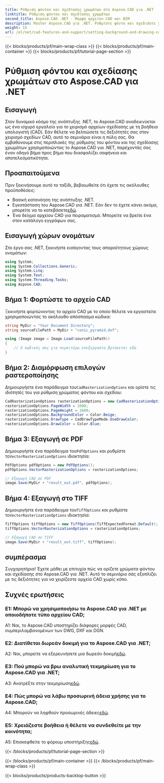 ```yaml
---
title: Ρύθμιση φόντου και σχεδίασης χρωμάτων στο Aspose.CAD για .NET
linktitle: Ρύθμιση φόντου και σχεδίασης χρωμάτων
second_title: Aspose.CAD .NET - Μορφή αρχείου CAD και BIM
description: Master Aspose.CAD για .NET. Ρυθμίστε φόντο και σχεδιάστε χρώματα χωρίς κόπο. Ακολουθήστε τον βήμα προς βήμα οδηγό μας.
weight: 15
url: /el/net/cad-features-and-support/setting-background-and-drawing-colors/
---
```


{{< blocks/products/pf/main-wrap-class >}}
{{< blocks/products/pf/main-container >}}
{{< blocks/products/pf/tutorial-page-section >}}

# Ρύθμιση φόντου και σχεδίασης χρωμάτων στο Aspose.CAD για .NET

## Εισαγωγή

Στον δυναμικό κόσμο της ανάπτυξης .NET, το Aspose.CAD αναδεικνύεται ως ένα ισχυρό εργαλείο για το χειρισμό αρχείων σχεδίασης με τη βοήθεια υπολογιστή (CAD). Εάν θέλετε να βελτιώσετε τις δεξιότητές σας στον χειρισμό σχεδίων CAD, αυτό το σεμινάριο είναι η πύλη σας. Θα εμβαθύνουμε στις περιπλοκές της ρύθμισης του φόντου και της σχεδίασης χρωμάτων χρησιμοποιώντας το Aspose.CAD για .NET, παρέχοντάς σας έναν οδηγό βήμα προς βήμα που διασφαλίζει σαφήνεια και αποτελεσματικότητα.

## Προαπαιτούμενα

Πριν ξεκινήσουμε αυτό το ταξίδι, βεβαιωθείτε ότι έχετε τις ακόλουθες προϋποθέσεις:

- Βασική κατανόηση της ανάπτυξης .NET.
-  Εγκατάσταση του Aspose.CAD για .NET. Εάν δεν το έχετε κάνει ακόμα, μπορείτε να το κατεβάσετε[εδώ](https://releases.aspose.com/cad/net/).
- Ένα δείγμα αρχείου CAD για πειραματισμό. Μπορείτε να βρείτε ένα στον κατάλογο εγγράφων σας.

## Εισαγωγή χώρων ονομάτων

Στο έργο σας .NET, ξεκινήστε εισάγοντας τους απαραίτητους χώρους ονομάτων:

```csharp
using System;
using System.Collections.Generic;
using System.Linq;
using System.Text;
using System.Threading.Tasks;
using Aspose.CAD;
```

## Βήμα 1: Φορτώστε το αρχείο CAD

Ξεκινήστε φορτώνοντας το αρχείο CAD με το οποίο θέλετε να εργαστείτε χρησιμοποιώντας το ακόλουθο απόσπασμα κώδικα:

```csharp
string MyDir = "Your Document Directory";
string sourceFilePath = MyDir + "conic_pyramid.dxf";

using (Image image = Image.Load(sourceFilePath))
{
    // Ο κωδικός σας για περαιτέρω επεξεργασία βρίσκεται εδώ
}
```

## Βήμα 2: Διαμόρφωση επιλογών ραστεροποίησης

 Δημιουργήστε ένα παράδειγμα του`CadRasterizationOptions` και ορίστε τις ιδιότητές του για ρύθμιση χρώματος φόντου και σχεδίου:

```csharp
CadRasterizationOptions rasterizationOptions = new CadRasterizationOptions();
rasterizationOptions.PageWidth = 1600;
rasterizationOptions.PageHeight = 1600;
rasterizationOptions.BackgroundColor = Color.Beige;
rasterizationOptions.DrawType = CadDrawTypeMode.UseDrawColor;
rasterizationOptions.DrawColor = Color.Blue;
```

## Βήμα 3: Εξαγωγή σε PDF

 Δημιουργήστε ένα παράδειγμα του`PdfOptions` και ρυθμίστε το`VectorRasterizationOptions` ιδιοκτησία:

```csharp
PdfOptions pdfOptions = new PdfOptions();
pdfOptions.VectorRasterizationOptions = rasterizationOptions;

// Εξαγωγή CAD σε PDF
image.Save(MyDir + "result_out.pdf", pdfOptions);
```

## Βήμα 4: Εξαγωγή στο TIFF

 Δημιουργήστε ένα παράδειγμα του`TiffOptions` και ρυθμίστε το`VectorRasterizationOptions` ιδιοκτησία:

```csharp
TiffOptions tiffOptions = new TiffOptions(TiffExpectedFormat.Default);
tiffOptions.VectorRasterizationOptions = rasterizationOptions;

// Εξαγωγή CAD σε TIFF
image.Save(MyDir + "result_out.tiff", tiffOptions);
```

## συμπέρασμα

Συγχαρητήρια! Έχετε μάθει με επιτυχία πώς να ορίζετε χρώματα φόντου και σχεδίασης στο Aspose.CAD για .NET. Αυτό το σεμινάριο σάς εξοπλίζει με τις δεξιότητες για να χειρίζεστε αρχεία CAD χωρίς κόπο.

## Συχνές ερωτήσεις

### Ε1: Μπορώ να χρησιμοποιήσω το Aspose.CAD για .NET με οποιοδήποτε τύπο αρχείου CAD;

A1: Ναι, το Aspose.CAD υποστηρίζει διάφορες μορφές CAD, συμπεριλαμβανομένων των DWG, DXF και DGN.

### Ε2: Διατίθεται δωρεάν δοκιμή για το Aspose.CAD για .NET;

 A2: Ναι, μπορείτε να εξερευνήσετε μια δωρεάν δοκιμή[εδώ](https://releases.aspose.com/).

### Ε3: Πού μπορώ να βρω αναλυτική τεκμηρίωση για το Aspose.CAD για .NET;

 A3: Ανατρέξτε στην τεκμηρίωση[εδώ](https://reference.aspose.com/cad/net/).

### Ε4: Πώς μπορώ να λάβω προσωρινή άδεια χρήσης για το Aspose.CAD;

 A4: Μπορούν να ληφθούν προσωρινές άδειες[εδώ](https://purchase.aspose.com/temporary-license/).

### Ε5: Χρειάζεστε βοήθεια ή θέλετε να συνδεθείτε με την κοινότητα;

 A5: Επισκεφθείτε το φόρουμ υποστήριξης[εδώ](https://forum.aspose.com/c/cad/19).

{{< /blocks/products/pf/tutorial-page-section >}}

{{< /blocks/products/pf/main-container >}}
{{< /blocks/products/pf/main-wrap-class >}}

{{< blocks/products/products-backtop-button >}}
